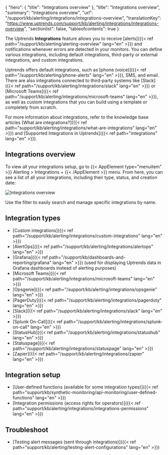 {
  "hero": {
    "title": "Integrations overview"
  },
  "title": "Integrations overview",
  "summary": "Integrations overview",
  "url": "/support/kb/alerting/integrations/integrations-overview",
  "translationKey": "https://www.uptrends.com/support/kb/alerting/integrations/integrations-overview",
  "sectionlist": false,
  "tableofcontents": true
}

The Uptrends **Integrations** feature allows you to receive [alerts]({{< ref path="/support/kb/alerting/alerting-overview" lang="en" >}}) and notifications whenever errors are detected in your monitors. You can define various integrations, including default integrations, third-party or external integrations, and custom integrations.

Uptrends offers default integrations, such as [phone (voice)]({{< ref path="/support/kb/alerting/phone-alerts" lang="en" >}}), SMS, and email. There are also integrations connected to third-party systems like [Slack]({{< ref path="/support/kb/alerting/integrations/slack" lang="en" >}}) or [Microsoft Teams]({{< ref path="/support/kb/alerting/integrations/microsoft-teams" lang="en" >}}), as well as custom integrations that you can build using a template or completely from scratch.

For more information about integrations, refer to the knowledge base articles [What are integrations?]({{< ref path="support/kb/alerting/integrations/what-are-integrations" lang="en" >}}) and [Supported Integrations in Uptrends]({{< ref path="integrations" lang="en" >}}).

## Integrations overview

To view all your integrations setup, go to {{< AppElement type="menuitem" >}} Alerting > Integrations + {{< /AppElement >}} menu. From here, you can see a list of all your integrations, including their type, status, and creation date:

![Integrations overview](/img/content/scr-integration-overview.min.png)

Use the filter to easily search and manage specific integrations by name.

## Integration types

- [Custom integrations]({{< ref path="/support/kb/alerting/integrations/custom-integrations" lang="en" >}})
- [AlertOps]({{< ref path="/support/kb/alerting/integrations/alertops" lang="en" >}})
- [Grafana]({{< ref path="/support/kb/dashboards-and-reporting/grafana" lang="en" >}}) (used for displaying Uptrends data in Grafana dashboards instead of alerting purposes)
- [Microsoft Teams]({{< ref path="/support/kb/alerting/integrations/microsoft-teams" lang="en" >}})
- [Opsgenie]({{< ref path="/support/kb/alerting/integrations/opsgenie" lang="en" >}})
- [PagerDuty]({{< ref path="/support/kb/alerting/integrations/pagerduty" lang="en" >}})
- [Slack]({{< ref path="/support/kb/alerting/integrations/slack" lang="en" >}})
- [Splunk On-Call]({{< ref path="/support/kb/alerting/integrations/splunk-on-call" lang="en" >}})
- [StatusHub]({{< ref path="/support/kb/alerting/integrations/statushub" lang="en" >}})
- [Statuspage]({{< ref path="/support/kb/alerting/integrations/statuspage" lang="en" >}})
- [Zapier]({{< ref path="/support/kb/alerting/integrations/zapier" lang="en" >}})

## Integration setup

- [User-defined functions (available for some integration types)]({{< ref path="support/kb/synthetic-monitoring/api-monitoring/user-defined-functions" lang="en" >}})
- [Integration permissions (access rights for operators)]({{< ref path="support/kb/alerting/integrations/integrations-permissions" lang="en" >}})

## Troubleshoot

- [Testing alert messages (sent through integrations)]({{< ref path="support/kb/alerting/testing-alert-configurations" lang="en" >}})
